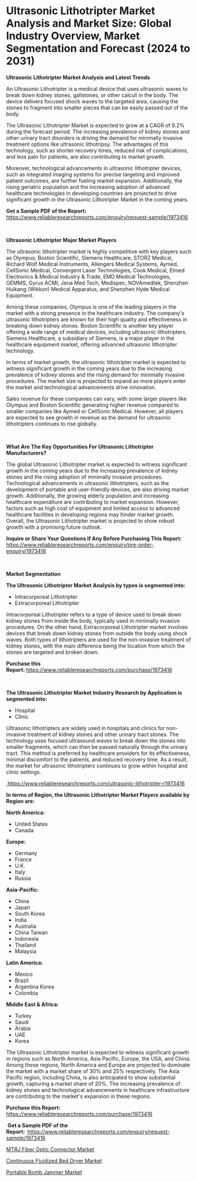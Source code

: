 <p><h1>Ultrasonic Lithotripter Market Analysis and Market Size: Global Industry Overview, Market Segmentation and Forecast (2024 to 2031)</h1></p><p><strong>Ultrasonic Lithotripter Market Analysis and Latest Trends</strong></p>
<p><p>An Ultrasonic Lithotripter is a medical device that uses ultrasonic waves to break down kidney stones, gallstones, or other calculi in the body. The device delivers focused shock waves to the targeted area, causing the stones to fragment into smaller pieces that can be easily passed out of the body.</p><p>The Ultrasonic Lithotripter Market is expected to grow at a CAGR of 9.2% during the forecast period. The increasing prevalence of kidney stones and other urinary tract disorders is driving the demand for minimally invasive treatment options like ultrasonic lithotripsy. The advantages of this technology, such as shorter recovery times, reduced risk of complications, and less pain for patients, are also contributing to market growth.</p><p>Moreover, technological advancements in ultrasonic lithotripter devices, such as integrated imaging systems for precise targeting and improved patient outcomes, are further fueling market expansion. Additionally, the rising geriatric population and the increasing adoption of advanced healthcare technologies in developing countries are projected to drive significant growth in the Ultrasonic Lithotripter Market in the coming years.</p></p>
<p><strong>Get a Sample PDF of the Report:&nbsp;</strong> <a href="https://www.reliableresearchreports.com/enquiry/request-sample/1973416">https://www.reliableresearchreports.com/enquiry/request-sample/1973416</a></p>
<p>&nbsp;</p>
<p><strong>Ultrasonic Lithotripter Major Market Players</strong></p>
<p><p>The ultrasonic lithotripter market is highly competitive with key players such as Olympus, Boston Scientific, Siemens Healthcare, STORZ Medical, Richard Wolf Medical Instruments, Allengers Medical Systems, Aymed, CellSonic Medical, Convergent Laser Technologies, Cook Medical, Elmed Electronics & Medical Industry & Trade, EMD Medical Technologies, GEMMS, Gyrus ACMI, Jena Med Tech, Medispec, NOVAmedtek, Shenzhen Huikang (Wikkon) Medical Apparatus, and Shenzhen Hyde Medical Equipment.</p><p>Among these companies, Olympus is one of the leading players in the market with a strong presence in the healthcare industry. The company's ultrasonic lithotripters are known for their high quality and effectiveness in breaking down kidney stones. Boston Scientific is another key player offering a wide range of medical devices, including ultrasonic lithotripters. Siemens Healthcare, a subsidiary of Siemens, is a major player in the healthcare equipment market, offering advanced ultrasonic lithotripter technology.</p><p>In terms of market growth, the ultrasonic lithotripter market is expected to witness significant growth in the coming years due to the increasing prevalence of kidney stones and the rising demand for minimally invasive procedures. The market size is projected to expand as more players enter the market and technological advancements drive innovation.</p><p>Sales revenue for these companies can vary, with some larger players like Olympus and Boston Scientific generating higher revenue compared to smaller companies like Aymed or CellSonic Medical. However, all players are expected to see growth in revenue as the demand for ultrasonic lithotripters continues to rise globally.</p></p>
<p>&nbsp;</p>
<p><strong>What Are The Key Opportunities For Ultrasonic Lithotripter Manufacturers?</strong></p>
<p><p>The global Ultrasonic Lithotripter market is expected to witness significant growth in the coming years due to the increasing prevalence of kidney stones and the rising adoption of minimally invasive procedures. Technological advancements in ultrasonic lithotripters, such as the development of portable and user-friendly devices, are also driving market growth. Additionally, the growing elderly population and increasing healthcare expenditure are contributing to market expansion. However, factors such as high cost of equipment and limited access to advanced healthcare facilities in developing regions may hinder market growth. Overall, the Ultrasonic Lithotripter market is projected to show robust growth with a promising future outlook.</p></p>
<p><strong>Inquire or Share Your Questions If Any Before Purchasing This Report:</strong> <a href="https://www.reliableresearchreports.com/enquiry/pre-order-enquiry/1973416">https://www.reliableresearchreports.com/enquiry/pre-order-enquiry/1973416</a></p>
<p>&nbsp;</p>
<p><strong>Market Segmentation</strong></p>
<p><strong>The Ultrasonic Lithotripter Market Analysis by types is segmented into:</strong></p>
<p><ul><li>Intracorporeal Lithotripter</li><li>Extracorporeal Lithotripter</li></ul></p>
<p><p>Intracorporeal Lithotripter refers to a type of device used to break down kidney stones from inside the body, typically used in minimally invasive procedures. On the other hand, Extracorporeal Lithotripter market involves devices that break down kidney stones from outside the body using shock waves. Both types of lithotripters are used for the non-invasive treatment of kidney stones, with the main difference being the location from which the stones are targeted and broken down.</p></p>
<p><strong>Purchase this Report:&nbsp;</strong><a href="https://www.reliableresearchreports.com/purchase/1973416">https://www.reliableresearchreports.com/purchase/1973416</a></p>
<p>&nbsp;</p>
<p><strong>The Ultrasonic Lithotripter Market Industry Research by Application is segmented into:</strong></p>
<p><ul><li>Hospital</li><li>Clinic</li></ul></p>
<p><p>Ultrasonic lithotripters are widely used in hospitals and clinics for non-invasive treatment of kidney stones and other urinary tract stones. The technology uses focused ultrasound waves to break down the stones into smaller fragments, which can then be passed naturally through the urinary tract. This method is preferred by healthcare providers for its effectiveness, minimal discomfort to the patients, and reduced recovery time. As a result, the market for ultrasonic lithotripters continues to grow within hospital and clinic settings.</p></p>
<p><a href="https://www.reliableresearchreports.com/ultrasonic-lithotripter-r1973416">&nbsp;https://www.reliableresearchreports.com/ultrasonic-lithotripter-r1973416</a></p>
<p><strong>In terms of Region, the Ultrasonic Lithotripter Market Players available by Region are:</strong></p>
<p>
    <p> <strong> North America: </strong>
        <ul>
            <li>United States</li>
            <li>Canada</li>
        </ul>
        </p> 
    <p> <strong> Europe: </strong>
        <ul>
            <li>Germany</li>
            <li>France</li>
            <li>U.K.</li>
            <li>Italy</li>
            <li>Russia</li>
        </ul>
        </p> 
    <p> <strong> Asia-Pacific: </strong>
        <ul>
            <li>China</li>
            <li>Japan</li>
            <li>South Korea</li>
            <li>India</li>
            <li>Australia</li>
            <li>China Taiwan</li>
            <li>Indonesia</li>
            <li>Thailand</li>
            <li>Malaysia</li>
        </ul>
        </p> 
    <p> <strong> Latin America: </strong>
        <ul>
            <li>Mexico</li>
            <li>Brazil</li>
            <li>Argentina Korea</li>
            <li>Colombia</li>
        </ul>
        </p> 
    <p> <strong> Middle East & Africa: </strong>
        <ul>
            <li>Turkey</li>
            <li>Saudi</li>
            <li>Arabia</li>
            <li>UAE</li>
            <li>Korea</li>
        </ul>
    </p>
    </p>
<p><p>The Ultrasonic Lithotripter market is expected to witness significant growth in regions such as North America, Asia Pacific, Europe, the USA, and China. Among these regions, North America and Europe are projected to dominate the market with a market share of 30% and 25% respectively. The Asia Pacific region, including China, is also anticipated to show substantial growth, capturing a market share of 20%. The increasing prevalence of kidney stones and technological advancements in healthcare infrastructure are contributing to the market's expansion in these regions.</p></p>
<p><strong>Purchase this Report: </strong><a href="https://www.reliableresearchreports.com/purchase/1973416">https://www.reliableresearchreports.com/purchase/1973416</a></p>
<p>&nbsp;<strong>Get a Sample PDF of the Report:&nbsp;&nbsp;</strong><a href="https://www.reliableresearchreports.com/enquiry/request-sample/1973416">https://www.reliableresearchreports.com/enquiry/request-sample/1973416</a></p>
<p><strong></strong></p>
<p><p><a href="https://www.linkedin.com/pulse/mtrj-fiber-optic-connector-market-analysis-its-cagr-segmentation-olcte?trackingId=auMhg2refbyBlUPiGRERDA%3D%3D">MTRJ Fiber Optic Connector Market</a></p><p><a href="https://www.linkedin.com/pulse/continuous-fluidized-bed-dryer-market-analysis-sze-forecasted-umvye?trackingId=rTg0O1vM5OEBRlgb6dHAIA%3D%3D">Continuous Fluidized Bed Dryer Market</a></p><p><a href="https://www.linkedin.com/pulse/portable-bomb-jammer-market-exploring-share-trends-future-eqxee?trackingId=FdKr%2FgZkJ6O2ZYe%2F0ebriw%3D%3D">Portable Bomb Jammer Market</a></p></p>